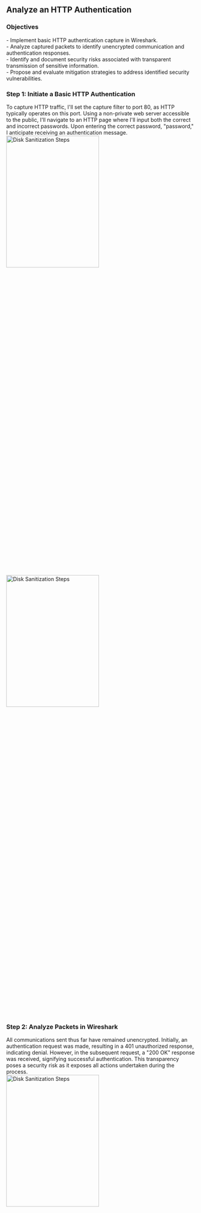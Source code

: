 <h2>Analyze an HTTP Authentication</h2>

<h3>Objectives</h3>
- Implement basic HTTP authentication capture in Wireshark.
<br />
- Analyze captured packets to identify unencrypted communication and authentication responses.
<br />
- Identify and document security risks associated with transparent transmission of sensitive information.
<br />
- Propose and evaluate mitigation strategies to address identified security vulnerabilities.

<h3>Step 1: Initiate a Basic HTTP Authentication</h3>
To capture HTTP traffic, I'll set the capture filter to port 80, as HTTP typically operates on this port. Using a non-private web server accessible to the public, I'll navigate to an HTTP page where I'll input both the correct and incorrect passwords. Upon entering the correct password, "password," I anticipate receiving an authentication message. 
<br />
<img src="https://github.com/Yagoobz/AnalyzingHTTPAuthentication/assets/145611184/7057eed6-56bd-4a90-a25f-d2293cb50b55" height="30%" width="70%" alt="Disk Sanitization Steps"/>
<br />
<img src="https://github.com/Yagoobz/AnalyzingHTTPAuthentication/assets/145611184/6f19eacd-7f9a-418b-bbe0-3a69d1452274" height="30%" width="70%" alt="Disk Sanitization Steps"/>

<h3>Step 2: Analyze Packets in Wireshark</h3>
All communications sent thus far have remained unencrypted. Initially, an authentication request was made, resulting in a 401 unauthorized response, indicating denial. However, in the subsequent request, a "200 OK" response was received, signifying successful authentication. This transparency poses a security risk as it exposes all actions undertaken during the process.
<br />
<img src="https://github.com/Yagoobz/AnalyzingHTTPAuthentication/assets/145611184/97362f77-ad7f-424f-b351-21d6765fbffc" height="30%" width="70%" alt="Disk Sanitization Steps"/>
<br />
Recognizing the inherent insecurity, I resolved to uncover the username and incorrect password transmitted to the web server. This involved clicking on the initial packet, expanding the "Hypertext Transfer Protocol" section, and further expanding "Authorization," revealing the username and incorrect password. Subsequently, repeating the process for the "200 OK" packet unveiled both the username and, this time, the correct password.
<br />
<img src="https://github.com/Yagoobz/AnalyzingHTTPAuthentication/assets/145611184/5a9a4485-1923-4555-9da2-1f9eb35810f3" height="30%" width="70%" alt="Disk Sanitization Steps"/>
<br />
<img src="https://github.com/Yagoobz/AnalyzingHTTPAuthentication/assets/145611184/1151c7de-33f2-440c-9a44-407a215b36e3" height="30%" width="70%" alt="Disk Sanitization Steps"/>

